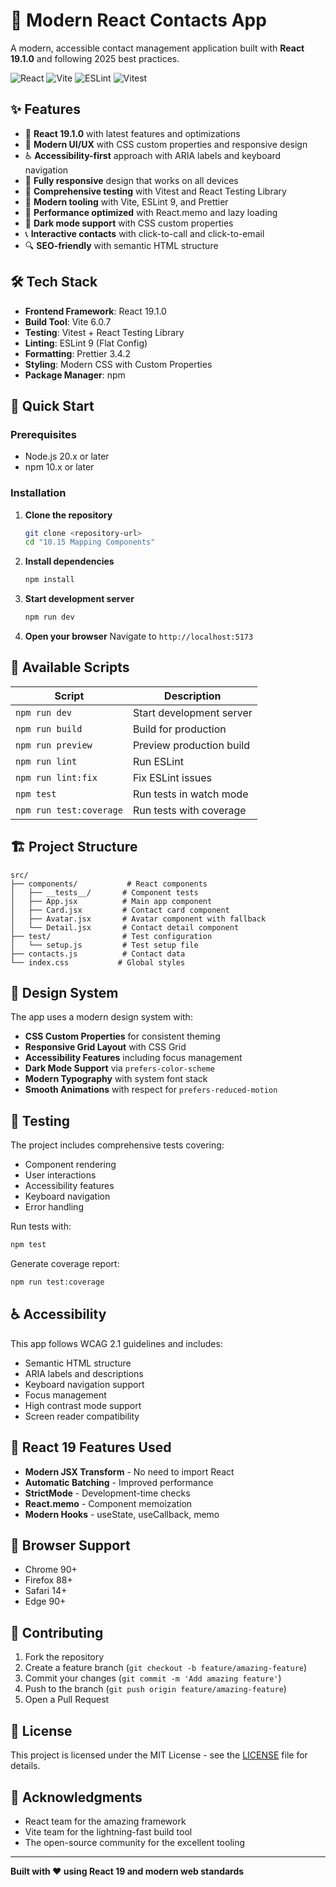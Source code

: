 # 📇 Modern React Contacts App

A modern, accessible contact management application built with **React 19.1.0** and following 2025 best practices.

![React](https://img.shields.io/badge/React-19.1.0-61DAFB?style=for-the-badge&logo=react&logoColor=white)
![Vite](https://img.shields.io/badge/Vite-6.0.7-646CFF?style=for-the-badge&logo=vite&logoColor=white)
![ESLint](https://img.shields.io/badge/ESLint-9.17.0-4B32C3?style=for-the-badge&logo=eslint&logoColor=white)
![Vitest](https://img.shields.io/badge/Vitest-2.1.8-6E9F18?style=for-the-badge&logo=vitest&logoColor=white)

## ✨ Features

- 🚀 **React 19.1.0** with latest features and optimizations
- 🎨 **Modern UI/UX** with CSS custom properties and responsive design
- ♿ **Accessibility-first** approach with ARIA labels and keyboard navigation
- 📱 **Fully responsive** design that works on all devices
- 🧪 **Comprehensive testing** with Vitest and React Testing Library
- 🔧 **Modern tooling** with Vite, ESLint 9, and Prettier
- 🎯 **Performance optimized** with React.memo and lazy loading
- 🌙 **Dark mode support** with CSS custom properties
- 📞 **Interactive contacts** with click-to-call and click-to-email
- 🔍 **SEO-friendly** with semantic HTML structure

## 🛠️ Tech Stack

- **Frontend Framework**: React 19.1.0
- **Build Tool**: Vite 6.0.7
- **Testing**: Vitest + React Testing Library
- **Linting**: ESLint 9 (Flat Config)
- **Formatting**: Prettier 3.4.2
- **Styling**: Modern CSS with Custom Properties
- **Package Manager**: npm

## 🚀 Quick Start

### Prerequisites

- Node.js 20.x or later
- npm 10.x or later

### Installation

1. **Clone the repository**
   ```bash
   git clone <repository-url>
   cd "10.15 Mapping Components"
   ```

2. **Install dependencies**
   ```bash
   npm install
   ```

3. **Start development server**
   ```bash
   npm run dev
   ```

4. **Open your browser**
   Navigate to `http://localhost:5173`

## 📜 Available Scripts

| Script | Description |
|--------|-------------|
| `npm run dev` | Start development server |
| `npm run build` | Build for production |
| `npm run preview` | Preview production build |
| `npm run lint` | Run ESLint |
| `npm run lint:fix` | Fix ESLint issues |
| `npm test` | Run tests in watch mode |
| `npm run test:coverage` | Run tests with coverage |

## 🏗️ Project Structure

```
src/
├── components/           # React components
│   ├── __tests__/       # Component tests
│   ├── App.jsx          # Main app component
│   ├── Card.jsx         # Contact card component
│   ├── Avatar.jsx       # Avatar component with fallback
│   └── Detail.jsx       # Contact detail component
├── test/                # Test configuration
│   └── setup.js         # Test setup file
├── contacts.js          # Contact data
└── index.css           # Global styles
```

## 🎨 Design System

The app uses a modern design system with:

- **CSS Custom Properties** for consistent theming
- **Responsive Grid Layout** with CSS Grid
- **Accessibility Features** including focus management
- **Dark Mode Support** via `prefers-color-scheme`
- **Modern Typography** with system font stack
- **Smooth Animations** with respect for `prefers-reduced-motion`

## 🧪 Testing

The project includes comprehensive tests covering:

- Component rendering
- User interactions
- Accessibility features
- Keyboard navigation
- Error handling

Run tests with:
```bash
npm test
```

Generate coverage report:
```bash
npm run test:coverage
```

## ♿ Accessibility

This app follows WCAG 2.1 guidelines and includes:

- Semantic HTML structure
- ARIA labels and descriptions
- Keyboard navigation support
- Focus management
- High contrast mode support
- Screen reader compatibility

## 🌟 React 19 Features Used

- **Modern JSX Transform** - No need to import React
- **Automatic Batching** - Improved performance
- **StrictMode** - Development-time checks
- **React.memo** - Component memoization
- **Modern Hooks** - useState, useCallback, memo

## 📱 Browser Support

- Chrome 90+
- Firefox 88+
- Safari 14+
- Edge 90+

## 🤝 Contributing

1. Fork the repository
2. Create a feature branch (`git checkout -b feature/amazing-feature`)
3. Commit your changes (`git commit -m 'Add amazing feature'`)
4. Push to the branch (`git push origin feature/amazing-feature`)
5. Open a Pull Request

## 📄 License

This project is licensed under the MIT License - see the [LICENSE](LICENSE) file for details.

## 🙏 Acknowledgments

- React team for the amazing framework
- Vite team for the lightning-fast build tool
- The open-source community for the excellent tooling

---

**Built with ❤️ using React 19 and modern web standards** 